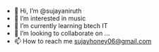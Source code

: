- 👋 Hi, I’m @sujayaniruth
- 👀 I’m interested in music
- 🌱 I’m currently learning btech IT
- 💞️ I’m looking to collaborate on ...
- 📫 How to reach me sujayhoney06@gmail.com

<!---
sujayaniruth/sujayaniruth is a ✨ special ✨ repository because its `README.md` (this file) appears on your GitHub profile.
You can click the Preview link to take a look at your changes.
--->
